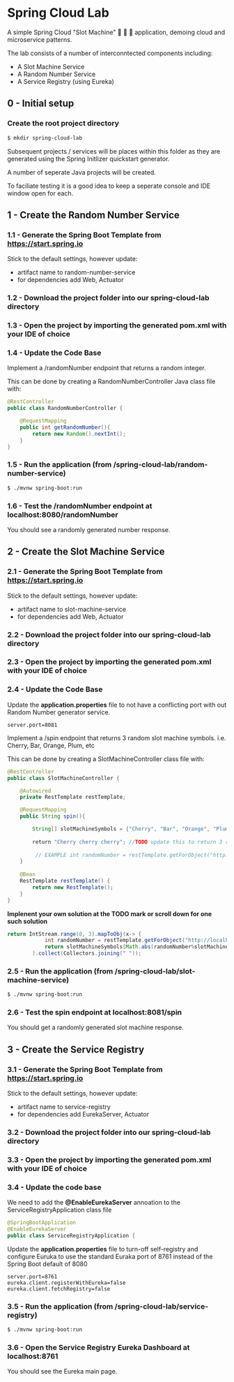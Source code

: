 # Spring Cloud Lab

A simple Spring Cloud "Slot Machine" :cherries: :cherries: :cherries: application, demoing cloud and microservice patterns.  

The lab consists of a number of interconntected components including:
- A Slot Machine Service
- A Random Number Service
- A Service Registry (using Eureka)

## 0 - Initial setup
### Create the root project directory 
```sh
$ mkdir spring-cloud-lab
```
Subsequent projects / services will be places within this folder as they are generated using the Spring Initlizer quickstart generator.

A number of seperate Java projects will be created. 

To faciliate testing it is a good idea to keep a seperate console and IDE window open for each.

## 1 - Create the Random Number Service  
### 1.1 - Generate the Spring Boot Template from https://start.spring.io
Stick to the default settings, however update:
- artifact name to random-number-service
- for dependencies add Web, Actuator  

### 1.2 - Download the project folder into our spring-cloud-lab directory
### 1.3 - Open the project by importing the generated pom.xml with your IDE of choice
### 1.4 - Update the Code Base 

Implement a /randomNumber endpoint that returns a random integer. 

This can be done by creating a RandomNumberController Java class file with:


```java
@RestController
public class RandomNumberController {

    @RequestMapping
    public int getRandomNumber(){
        return new Random().nextInt();
    }
}
```
### 1.5 - Run the application (from /spring-cloud-lab/random-number-service)
```sh
$ ./mvnw spring-boot:run
```

### 1.6 - Test the /randomNumber endpoint at localhost:8080/randomNumber

You should see a randomly generated number response. 

## 2 - Create the Slot Machine Service
### 2.1 - Generate the Spring Boot Template from https://start.spring.io
Stick to the default settings, however update:
- artifact name to slot-machine-service
- for dependencies add Web, Actuator  

### 2.2 - Download the project folder into our spring-cloud-lab directory
### 2.3 - Open the project by importing the generated pom.xml with your IDE of choice
### 2.4 - Update the Code Base 

Update the **application.properties** file to not have a conflicting port with out Random Number generator service. 

```properties
server.port=8081
```

Implement a /spin endpoint that returns 3 random slot machine symbols. i.e. Cherry, Bar, Orange, Plum, etc

This can be done by creating a SlotMachineController class file with:


```java
@RestController
public class SlotMachineController {

    @Autowired
    private RestTemplate restTemplate;

    @RequestMapping
    public String spin(){

        String[] slotMachineSymbols = {"Cherry", "Bar", "Orange", "Plum"};
        
        return "Cherry cherry cherry"; //TODO update this to return 3 random slot machine symbols using the below example usage of the Random Number Service .. numerous ways exist of doing this ! 
     
         // EXAMPLE int randomNumber = restTemplate.getForObject("http://localhost:8080/randomNumber", Integer.class);
    }
    
    @Bean
    RestTemplate restTemplate() {
        return new RestTemplate();
    }
}
```

__Implenent your own solution at the TODO mark or scroll down for one such solution__

```java
return IntStream.range(0, 3).mapToObj(x-> {
            int randomNumber = restTemplate.getForObject("http://localhost:8080/randomNumber", Integer.class);
            return slotMachineSymbols[Math.abs(randomNumber%slotMachineSymbols.length)];}
        ).collect(Collectors.joining(" "));
```


### 2.5 - Run the application (from /spring-cloud-lab/slot-machine-service)
```sh
$ ./mvnw spring-boot:run
```

### 2.6 - Test the spin endpoint at localhost:8081/spin

You should get a randomly generated slot machine response.

## 3 - Create the Service Registry  
### 3.1 - Generate the Spring Boot Template from https://start.spring.io
Stick to the default settings, however update:
- artifact name to service-registry
- for dependencies add EurekaServer, Actuator 

### 3.2 - Download the project folder into our spring-cloud-lab directory
### 3.3 - Open the project by importing the generated pom.xml with your IDE of choice
### 3.4 - Update the code base
We need to add the **@EnableEurekaServer** annoation to the ServiceRegistryApplication class file 

```java
@SpringBootApplication
@EnableEurekaServer
public class ServiceRegistryApplication {
```

Update the **application.properties** file to turn-off self-registry and configure Euruka to use the standard Euraka port of 8761 instead of the Spring Boot default of 8080

```properties
server.port=8761 
eureka.client.registerWithEureka=false
eureka.client.fetchRegistry=false
```
### 3.5 - Run the application (from /spring-cloud-lab/service-registry)
```sh
$ ./mvnw spring-boot:run
```

### 3.6 - Open the Service Registry Eureka Dashboard at localhost:8761

You should see the Eureka main page.
